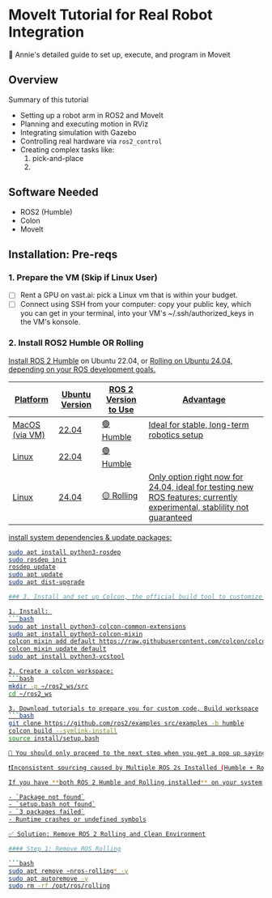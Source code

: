 # MoveIt Tutorial for Real Robot Integration

🚀 Annie's detailed guide to set up, execute, and program in Moveit 


## Overview

Summary of this tutorial
- Setting up a robot arm in ROS2 and MoveIt
- Planning and executing motion in RViz
- Integrating simulation with Gazebo
- Controlling real hardware via `ros2_control`
- Creating complex tasks like:
  1. pick-and-place
  2. 


## Software Needed

- ROS2 (Humble)
- Colon
- MoveIt 

## Installation: Pre-reqs

### 1. Prepare the VM (Skip if Linux User)
- [ ] Rent a GPU on vast.ai: pick a Linux vm that is within your budget.
- [ ] Connect using SSH from your computer: copy your public key, which you can get in your terminal, into your VM's ~/.ssh/authorized_keys in the VM's konsole. 

### 2. Install ROS2 Humble OR Rolling
<u> [Install ROS 2 Humble](https://docs.ros.org/en/humble/Installation/Ubuntu-Install-Debs.html)</u> on Ubuntu 22.04, or <u>[Rolling](https://docs.ros.org/en/rolling/Installation/Ubuntu-Install-Debs.html)<u> on Ubuntu 24.04, depending on your ROS development goals.

| Platform       | Ubuntu Version | ROS 2 Version to Use     | Advantage                          |
|----------------|----------------|---------------------------|--------------------------------|
| MacOS (via VM) | 22.04           | 🟢 Humble   | Ideal for stable, long-term robotics setup     |
| Linux    | 22.04           | 🟢 Humble    |                     |
| Linux    | 24.04           | 🟡 Rolling   | Only option right now for 24.04, ideal for testing new ROS features; currently experimental, stablility not guaranteed |

install system dependencies & update packages:
```bash
sudo apt install python3-rosdep
sudo rosdep init
rosdep update
sudo apt update
sudo apt dist-upgrade

### 3. Install and set up Colcon, the official build tool to customize and extend Moveit for your robot in ROS2.

1. Install: 
```bash
sudo apt install python3-colcon-common-extensions
sudo apt install python3-colcon-mixin
colcon mixin add default https://raw.githubusercontent.com/colcon/colcon-mixin-repository/master/index.yaml
colcon mixin update default
sudo apt install python3-vcstool

2. Create a colcon workspace:
```bash
mkdir -p ~/ros2_ws/src
cd ~/ros2_ws

3. Download tutorials to prepare you for custom code, Build workspace
```bash
git clone https://github.com/ros2/examples src/examples -b humble
colcon build --symlink-install
source install/setup.bash

🛑 You should only proceed to the next step when you get a pop up saying all colcon packages have been successfully installed. If there is even one that failed to build, debug with the following:

❗️Inconsistent sourcing caused by Multiple ROS 2s Installed (Humble + Rolling)

If you have **both ROS 2 Humble and Rolling installed** on your system, you may encounter colcon build errors such as:

- `Package not found`
- `setup.bash not found`
- `3 packages failed`
- Runtime crashes or undefined symbols

✅ Solution: Remove ROS 2 Rolling and Clean Environment

#### Step 1: Remove ROS Rolling

```bash
sudo apt remove ~nros-rolling* -y
sudo apt autoremove -y
sudo rm -rf /opt/ros/rolling





